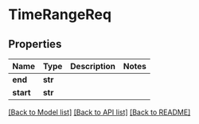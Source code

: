 # TimeRangeReq

## Properties
Name | Type | Description | Notes
------------ | ------------- | ------------- | -------------
**end** | **str** |  | 
**start** | **str** |  | 

[[Back to Model list]](../README.md#documentation-for-models) [[Back to API list]](../README.md#documentation-for-api-endpoints) [[Back to README]](../README.md)

